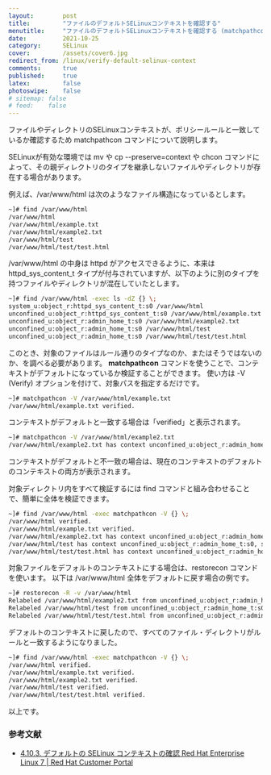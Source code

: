 ```yaml
---
layout:        post
title:         "ファイルのデフォルトSELinuxコンテキストを確認する"
menutitle:     "ファイルのデフォルトSELinuxコンテキストを確認する (matchpathcon -V)"
date:          2021-10-25
category:      SELinux
cover:         /assets/cover6.jpg
redirect_from: /linux/verify-default-selinux-context
comments:      true
published:     true
latex:         false
photoswipe:    false
# sitemap: false
# feed:    false
---
```


ファイルやディレクトリのSELinuxコンテキストが、ポリシールールと一致しているか確認するため matchpathcon コマンドについて説明します。

SELinuxが有効な環境では mv や cp --preserve=context や chcon コマンドによって、その親ディレクトリのタイプを継承しないファイルやディレクトリが存在する場合があります。

例えば、/var/www/html は次のようなファイル構造になっているとします。
```bash
~]# find /var/www/html
/var/www/html
/var/www/html/example.txt
/var/www/html/example2.txt
/var/www/html/test
/var/www/html/test/test.html
```
/var/www/html の中身は httpd がアクセスできるように、本来は httpd_sys_content_t タイプが付与されていますが、以下のように別のタイプを持つファイルやディレクトリが混在していたとします。
```bash
~]# find /var/www/html -exec ls -dZ {} \;
system_u:object_r:httpd_sys_content_t:s0 /var/www/html
unconfined_u:object_r:httpd_sys_content_t:s0 /var/www/html/example.txt
unconfined_u:object_r:admin_home_t:s0 /var/www/html/example2.txt
unconfined_u:object_r:admin_home_t:s0 /var/www/html/test
unconfined_u:object_r:admin_home_t:s0 /var/www/html/test/test.html
```
このとき、対象のファイルはルール通りのタイプなのか、またはそうではないのか、を調べる必要があります。
**matchpathcon** コマンドを使うことで、コンテキストがデフォルトになっているか検証することができます。
使い方は -V (Verify) オプションを付けて、対象パスを指定するだけです。
```bash
~]# matchpathcon -V /var/www/html/example.txt
/var/www/html/example.txt verified.
```
コンテキストがデフォルトと一致する場合は「verified」と表示されます。
```bash
~]# matchpathcon -V /var/www/html/example2.txt
/var/www/html/example2.txt has context unconfined_u:object_r:admin_home_t:s0, should be system_u:object_r:httpd_sys_content_t:s0
```
コンテキストがデフォルトと不一致の場合は、現在のコンテキストのデフォルトのコンテキストの両方が表示されます。

対象ディレクトリ内をすべて検証するには find コマンドと組み合わせることで、簡単に全体を検証できます。
```bash
~]# find /var/www/html -exec matchpathcon -V {} \;
/var/www/html verified.
/var/www/html/example.txt verified.
/var/www/html/example2.txt has context unconfined_u:object_r:admin_home_t:s0, should be system_u:object_r:httpd_sys_content_t:s0
/var/www/html/test has context unconfined_u:object_r:admin_home_t:s0, should be system_u:object_r:httpd_sys_content_t:s0
/var/www/html/test/test.html has context unconfined_u:object_r:admin_home_t:s0, should be system_u:object_r:httpd_sys_content_t:s0
```
対象ファイルをデフォルトのコンテキストにする場合は、restorecon コマンドを使います。
以下は /var/www/html 全体をデフォルトに戻す場合の例です。
```bash
~]# restorecon -R -v /var/www/html
Relabeled /var/www/html/example2.txt from unconfined_u:object_r:admin_home_t:s0 to unconfined_u:object_r:httpd_sys_content_t:s0
Relabeled /var/www/html/test from unconfined_u:object_r:admin_home_t:s0 to unconfined_u:object_r:httpd_sys_content_t:s0
Relabeled /var/www/html/test/test.html from unconfined_u:object_r:admin_home_t:s0 to unconfined_u:object_r:httpd_sys_content_t:s0
```
デフォルトのコンテキストに戻したので、すべてのファイル・ディレクトリがルールと一致するようになりました。
```bash
~]# find /var/www/html -exec matchpathcon -V {} \;
/var/www/html verified.
/var/www/html/example.txt verified.
/var/www/html/example2.txt verified.
/var/www/html/test verified.
/var/www/html/test/test.html verified.
```
以上です。



### 参考文献

- [4.10.3. デフォルトの SELinux コンテキストの確認 Red Hat Enterprise Linux 7 \| Red Hat Customer Portal](https://access.redhat.com/documentation/ja-jp/red_hat_enterprise_linux/7/html/selinux_users_and_administrators_guide/sect-security-enhanced_linux-working_with_selinux-maintaining_selinux_labels_#sect-Security-Enhanced_Linux-Maintaining_SELinux_Labels_-Checking_the_Default_SELinux_Context)
